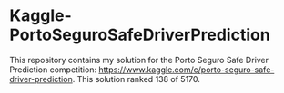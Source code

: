 # Kaggle-PortoSeguroSafeDriverPrediction

This repository contains my solution for the Porto Seguro Safe Driver Prediction competition: https://www.kaggle.com/c/porto-seguro-safe-driver-prediction. This solution ranked 138 of 5170.



